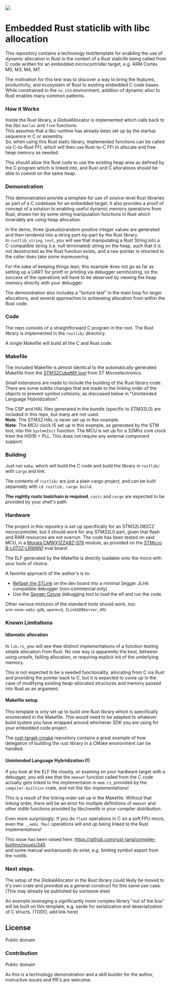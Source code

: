 ![](https://github.com/apullin/rust-embedded-libc-allocator/actions/workflows/c-cpp.yml/badge.svg)

Embedded Rust staticlib with libc allocation
=========

This repository contains a technology test/template for enabling the use of dynamic allocation in Rust in the context of
a Rust staticlib being called from C code written for an embedded microcontroller target, e.g. ARM Cortex M0, M3, M4, M7.

The motivation for this test was to discover a way to bring the features, productivity, and ecosystem of Rust to existing
embedded C code bases. While constrained to the `no_std` environment, addition of dynamic alloc to Rust enables many common
patterns.

### How it Works

Inside the Rust library, a GlobalAllocator is implemented which calls back to the libc `malloc` and `free` functions.\
This assumes that a libc runtime has already been set up by the startup sequence in C or assembly. \
So, when using this Rust static library, implemented functions can be called via C-to-Rust FFI, which will then use Rust-to-C FFI to allocate and free heap memory as needed.

This should allow the Rust code to use the existing heap area as defined by the C program which is linked into, and
Rust and C allocations should be able to coexist on the same heap.

### Demonstration

This demonstration provide a template for use of source-level Rust libraries as part of a C codebase for an embedded target. It also provides a proof of concept of a solution to enabling useful dynamic memory operations from Rust, shown her by some string manipulation functions in Rust which invariably are using heap allocation.

In the demo, three (pseudo)random positive integer values are generated and then rendered into a string part-by-part by the Rust library. \
In `rustlib_string_test`, you will see that manipulating a Rust String into a C-compatible string (i.e. null terminated) string on the heap, such that it is not desstructed as the Rust function exists, and a raw pointer is returned to the caller does take some maneuvering.

For the sake of keeping things lean, this example does not go as far as setting up a UART for printf or printing via debugger semihosting, so the success of the operations will have to be observed by viewing the heap memory directly with your debugger.

The demonstration also includes a "torture test"  in the main loop for larger allocations, and several approaches to achieveing allocation from within the Rust code.

### Code

The repo consists of a straightforward C program in the root. The Rust library is implemented in the `rustlib/` directory.

A single Makefile will build all the C and Rust code.

### Makefile

The included Makefile is almost identical to the automatically generated Makefile from the [STM32CubeMX tool](https://www.st.com/en/development-tools/stm32cubemx.html) from ST Microelectronics.

Small extensions are made to include the building of the Rust library code. \
There are some subtle changes that are made to the linking order of the objects to prevent symbol collsions, as discussed below in "Unintended Language Hybridization".

The CSP and HAL files generated in the bundle (specific to STM32L0) are included in this repo, but many are not used. \
**Note**: The STM32 HAL is never set up in this example. \
**Note**: The MCU clock IS set up in this example, as generated by the STM tool, into the `SystemInit` function. The MCU is set up for a 32Mhz core clock from the HSI16 + PLL. This does not require any external component support.

### Building

Just run `make`, which will build the C code and build the library in `rustlib/` with `cargo` and link.

The contents of `rustlib/` are just a plain cargo project, and can be built separeatly with `cd rustlib; cargo build`.

**The nightly rustc toolchain is required**, `rustc` and `cargo` are expected to be provided by your shell's path.

### Hardware

The project in this repositry is set up specifically for an STM32L082CZ microcontroller, but it should work for any STM32L0 part, given that flash and RAM resources are not overrun. The code has been tested on said MCU, in a [Murata CMWX1ZZABZ-078](https://wireless.murata.com/type-abz-078.html) module, as provided on the [STMicro B-L072Z-LRWAN1](https://www.st.com/en/evaluation-tools/b-l072z-lrwan1.html) eval board.

The ELF generated by the Makefile is directly loadable onto the micro with your tools of choice.

A favorite approach of the author's is to:
- [Reflash the STLink](https://www.segger.com/products/debug-probes/j-link/models/other-j-links/st-link-on-board/) on the dev board into a minimal Segger JLink compatible debugger (non-commercial only)
- Use the [Segger Ozone](https://www.segger.com/products/development-tools/ozone-j-link-debugger/) debugging tool to load the elf and run the code.

Other various mixtures of the standard tools should work, too: \
`arm-none-eabi-gdb`, `openocd`, `JLinkGDBServer`, etc

### Known Limitations

#### Idiomatic allocation
In `lib.rs`, you will see thee distinct implementations of a function testing simple allocation from Rust.
No one way is apparently the best, between using unsafe, failling allocation, or requiring explicit init of the underlying memory.

This is not expected to be a needed functionality, allocating from C via Rust and providing the pointer back to C, but it is expected to come up in the case of modifying existing heap-allocated structures and memory passed into Rust as an argument.

#### Makefile setup
This template is only set up to build one Rust library which is specifically enumerated in the Makefile. This would need to be adapted to whatever build system you have wrapped around whichever SDK you are using for your embedded code project.

The [rust-target-cmake](https://github.com/berkowski/rust-target-cmake) repository contains a great example of how delegation of building the rust library in a CMake environment can be handled.

#### Unintended Language Hybridization (!)

If you look at the ELF file closely, or examing on your hardware target with a debugger, you will see that the `memset` function called from the C code actually gets linked to the implementaion in `mem.rs`, provided by the `compiler-builtins` crate, and not the libc implementations!

This is a result of the linking order set up in the Makefile. Without that linking order, there will be an error for multiple definitions of `memset` and other stdlib functions provided by libc/newlib in your compiler distribution.

Even more surprisingly: If you do `float` operations in C on a soft FPU micro, even the `__aebi_fmul` operations will end up being linked to the Rust implementations!

This issue has been raised here: https://github.com/rust-lang/compiler-builtins/issues/345 \
and some manual workarounds do exist, e.g. limiting symbol export from the rustlib.

### Next steps.

The setup of the GlobalAllocator in the Rust library could likely be moved to it's own crate and provided as a general construct for this same use case. (This may already be published by someone else)

An example leveraging a significantly more complex library "out of the box" will be built on this template, e.g. serde for serialization and deserialization of C structs. (TODO, add link here)

## License

Public domain

### Contribution

Public domain

As this is a technology demonstration and a skill builder for the author, instructive issues and PR's are welcome.
